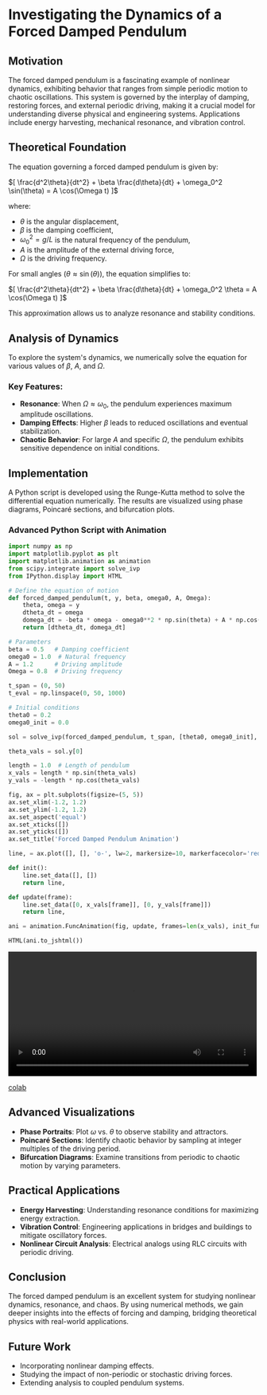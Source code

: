 # Investigating the Dynamics of a Forced Damped Pendulum

## Motivation
The forced damped pendulum is a fascinating example of nonlinear dynamics, exhibiting behavior that ranges from simple periodic motion to chaotic oscillations. This system is governed by the interplay of damping, restoring forces, and external periodic driving, making it a crucial model for understanding diverse physical and engineering systems. Applications include energy harvesting, mechanical resonance, and vibration control.

## Theoretical Foundation
The equation governing a forced damped pendulum is given by:

$[
\frac{d^2\theta}{dt^2} + \beta \frac{d\theta}{dt} + \omega_0^2 \sin(\theta) = A \cos(\Omega t)
]$

where:
- $\theta$ is the angular displacement,
- $\beta$ is the damping coefficient,
- $\omega_0^2 = g/L$ is the natural frequency of the pendulum,
- $A$ is the amplitude of the external driving force,
- $\Omega$ is the driving frequency.

For small angles ($\theta \approx \sin(\theta)$), the equation simplifies to:

$[
\frac{d^2\theta}{dt^2} + \beta \frac{d\theta}{dt} + \omega_0^2 \theta = A \cos(\Omega t)
]$

This approximation allows us to analyze resonance and stability conditions.

## Analysis of Dynamics
To explore the system's dynamics, we numerically solve the equation for various values of $\beta$, $A$, and $\Omega$.

### Key Features:
- **Resonance**: When $\Omega \approx \omega_0$, the pendulum experiences maximum amplitude oscillations.
- **Damping Effects**: Higher $\beta$ leads to reduced oscillations and eventual stabilization.
- **Chaotic Behavior**: For large $A$ and specific $\Omega$, the pendulum exhibits sensitive dependence on initial conditions.

## Implementation
A Python script is developed using the Runge-Kutta method to solve the differential equation numerically. The results are visualized using phase diagrams, Poincaré sections, and bifurcation plots.

### Advanced Python Script with Animation
```python
import numpy as np
import matplotlib.pyplot as plt
import matplotlib.animation as animation
from scipy.integrate import solve_ivp
from IPython.display import HTML

# Define the equation of motion
def forced_damped_pendulum(t, y, beta, omega0, A, Omega):
    theta, omega = y
    dtheta_dt = omega
    domega_dt = -beta * omega - omega0**2 * np.sin(theta) + A * np.cos(Omega * t)
    return [dtheta_dt, domega_dt]

# Parameters
beta = 0.5   # Damping coefficient
omega0 = 1.0  # Natural frequency
A = 1.2      # Driving amplitude
Omega = 0.8  # Driving frequency

t_span = (0, 50)
t_eval = np.linspace(0, 50, 1000)

# Initial conditions
theta0 = 0.2
omega0_init = 0.0

sol = solve_ivp(forced_damped_pendulum, t_span, [theta0, omega0_init], t_eval=t_eval, args=(beta, omega0, A, Omega))

theta_vals = sol.y[0]

length = 1.0  # Length of pendulum
x_vals = length * np.sin(theta_vals)
y_vals = -length * np.cos(theta_vals)

fig, ax = plt.subplots(figsize=(5, 5))
ax.set_xlim(-1.2, 1.2)
ax.set_ylim(-1.2, 1.2)
ax.set_aspect('equal')
ax.set_xticks([])
ax.set_yticks([])
ax.set_title('Forced Damped Pendulum Animation')

line, = ax.plot([], [], 'o-', lw=2, markersize=10, markerfacecolor='red')

def init():
    line.set_data([], [])
    return line,

def update(frame):
    line.set_data([0, x_vals[frame]], [0, y_vals[frame]])
    return line,

ani = animation.FuncAnimation(fig, update, frames=len(x_vals), init_func=init, interval=30, blit=True)

HTML(ani.to_jshtml())
```
<video width="500" controls>
    <source src="docs/media/forceddamped.mov" type="video/mp4">
</video>

[colab](https://colab.research.google.com/drive/14JCdB3p2wlOL98uMvpiJflb4J5cvPyf0?authuser=0)

## Advanced Visualizations
- **Phase Portraits**: Plot $\omega$ vs. $\theta$ to observe stability and attractors.
- **Poincaré Sections**: Identify chaotic behavior by sampling at integer multiples of the driving period.
- **Bifurcation Diagrams**: Examine transitions from periodic to chaotic motion by varying parameters.

## Practical Applications
- **Energy Harvesting**: Understanding resonance conditions for maximizing energy extraction.
- **Vibration Control**: Engineering applications in bridges and buildings to mitigate oscillatory forces.
- **Nonlinear Circuit Analysis**: Electrical analogs using RLC circuits with periodic driving.

## Conclusion
The forced damped pendulum is an excellent system for studying nonlinear dynamics, resonance, and chaos. By using numerical methods, we gain deeper insights into the effects of forcing and damping, bridging theoretical physics with real-world applications.

## Future Work
- Incorporating nonlinear damping effects.
- Studying the impact of non-periodic or stochastic driving forces.
- Extending analysis to coupled pendulum systems.
```